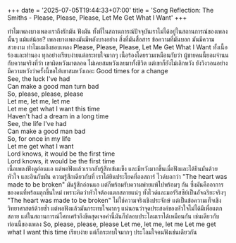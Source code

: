 +++
date = '2025-07-05T19:44:33+07:00'
title = 'Song Reflection: The Smiths - Please, Please, Please, Let Me Get What I Want'
+++

ทำไมเพลงบางเพลงเราถึงรักมัน ฟังมัน ทั้งที่ในสถานการณ์ปัจจุบันเราไม่ได้อยู่ในสถานการณ์ของเพลงนั้นๆ แม้แต่น้อย? เพลงบางเพลงมันมีพลังบางอย่าง สิ่งที่มันสื่อสาร ข้อความที่มันบอก มันมีความสวยงาม
ทำไมผมถึงชอบเพลง Please, Please, Please, Let Me Get What I Want ทั้งเนื้อร้องและทำนอง ทุกอย่างเรียบง่ายแต่กระทบใจมากๆ เนื้อร้องโดยรวมเหมือนกับว่า ผู้ชายคนนี้ยอมจำนนกับความจริงที่ว่า เขาผิดหวังมาตลอด ไม่เคยสมหวังเลยมาทั้งชีวิต แต่เขาก็ยังไม่เลิกหวัง ยังวิงวอนอย่างมีความหวังว่าครั้งนี้ขอให้เขาสมหวังเถอะ
Good times for a change \
See, the luck I've had \
Can make a good man turn bad \
So, please, please, please \
Let me, let me, let me \
Let me get what I want this time \
Haven't had a dream in a long time \
See, the life I've had \
Can make a good man bad \
So, for once in my life \
Let me get what I want \
Lord knows, it would be the first time \
Lord knows, it would be the first time \
เนื้อเพลงฟังดูอ่อนแอ แต่พอฟังแล้วเรากลับรู้สึกเข้มแข็ง และมีหวังมากขึ้นเมื่อฟังและได้ยินมันด้วยหัวใจ และอินกับมัน ความรู้สึกเดียวกับที่ เราได้ยินประโยคที่ออสการ์ ไวด์บอกว่า "The heart was made to be broken" มันรู้สึกอ่อนแอ แต่ก็พร้อมรับความพ่ายแพ้ไปพร้อมๆ กัน ซึ่งมันคืออาการของคนที่พร้อมลุกขึ้นใหม่ เพราะคิดว่าหัวใจต้องแตกสลายแน่ๆ
ทั้งไวด์และมอร์ริสซีย์เป็นอัจฉริยะจริงๆ "The heart was made to be broken" ไม่ใช่ความจริงเชิงประจักษ์ แต่เป็นข้อความเท็จเชิงวิทยาศาสตร์ด้วยซ้ำ แต่พอฟังแล้วมันกระทบใจมากๆ แน่นอนว่าจุดประสงค์ของหัวใจไม่ได้มีเพื่อแตกสลาย แต่ในสถานการณ์โศกเศร้าถึงขีดสุดเจอคำนี้มันก็ปลอบประโลมเราได้เหมือนกัน เช่นเดียวกับ ท่อนนี้ของเพลง So, please, please, please Let me, let me, let me Let me get what I want this time เรียบง่าย แต่ก็กระทบใจมากๆ ประโลมใจคนฟังเช่นเดียวกัน